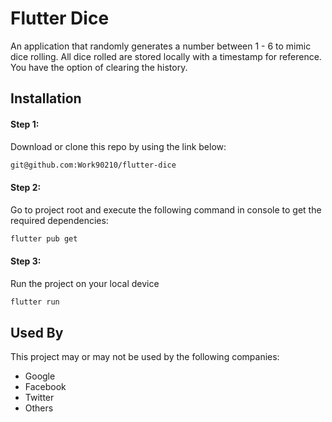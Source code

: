 
# Flutter Dice

An application that randomly generates a number between 1 - 6 to mimic dice rolling. All dice rolled are stored locally with a timestamp for reference.
You have the option of clearing the history.


## Installation

#### Step 1:
Download or clone this repo by using the link below:
```bash
git@github.com:Work90210/flutter-dice
```
#### Step 2:
Go to project root and execute the following command in console to get the required dependencies:
```bash
flutter pub get 
```
#### Step 3:
Run the project on your local device
```bash
flutter run
```
## Used By

This project may or may not be used by the following companies:

- Google
- Facebook
- Twitter
- Others

